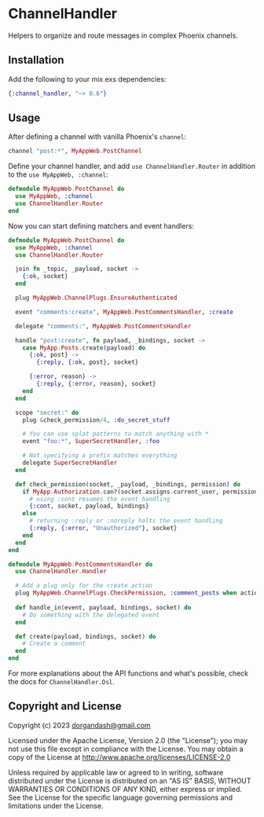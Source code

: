 # ChannelHandler

Helpers to organize and route messages in complex Phoenix channels.

## Installation

Add the following to your mix.exs dependencies:

```elixir
{:channel_handler, "~> 0.6"}
```

## Usage

After defining a channel with vanilla Phoenix's `channel`:

```elixir
channel "post:*", MyAppWeb.PostChannel
```

Define your channel handler, and add `use ChannelHandler.Router` in addition to the
`use MyAppWeb, :channel`:

```elixir
defmodule MyAppWeb.PostChannel do
  use MyAppWeb, :channel
  use ChannelHandler.Router
end
```

Now you can start defining matchers and event handlers:

```elixir
defmodule MyAppWeb.PostChannel do
  use MyAppWeb, :channel
  use ChannelHandler.Router

  join fn _topic, _payload, socket ->
    {:ok, socket}
  end

  plug MyAppWeb.ChannelPlugs.EnsureAuthenticated

  event "comments:create", MyAppWeb.PostCommentsHandler, :create

  delegate "comments:", MyAppWeb.PostCommentsHandler

  handle "post:create", fn payload, _bindings, socket ->
    case MyApp.Posts.create(payload) do
      {:ok, post} ->
        {:reply, {:ok, post}, socket}

      {:error, reason} ->
        {:reply, {:error, reason}, socket}
    end
  end

  scope "secret:" do
    plug &check_permission/4, :do_secret_stuff

    # You can use splat patterns to match anything with *
    event "foo:*", SuperSecretHandler, :foo

    # Not specifying a prefix matches everything
    delegate SuperSecretHandler
  end

  def check_permission(socket, _payload, _bindings, permission) do
    if MyApp.Authorization.can?(socket.assigns.current_user, permission) do
      # using :cont resumes the event handling
      {:cont, socket, payload, bindings}
    else
      # returning :reply or :noreply halts the event handling
      {:reply, {:error, "Unauthorized"}, socket}
    end
  end
end

defmodule MyAppWeb.PostCommentsHandler do
  use ChannelHandler.Handler

  # Add a plug only for the create action
  plug MyAppWeb.ChannelPlugs.CheckPermission, :comment_posts when action in [:create]
  
  def handle_in(event, payload, bindings, socket) do
    # Do something with the delegated event
  end

  def create(payload, bindings, socket) do
    # Create a comment
  end
end
```

For more explanations about the API functions and what's possible, check the
docs for `ChannelHandler.Dsl`.

## Copyright and License
Copyright (c) 2023 dorgandash@gmail.com

Licensed under the Apache License, Version 2.0 (the "License"); you may not use this file except in compliance with the License. You may obtain a copy of the License at http://www.apache.org/licenses/LICENSE-2.0

Unless required by applicable law or agreed to in writing, software distributed under the License is distributed on an "AS IS" BASIS, WITHOUT WARRANTIES OR CONDITIONS OF ANY KIND, either express or implied. See the License for the specific language governing permissions and limitations under the License.
